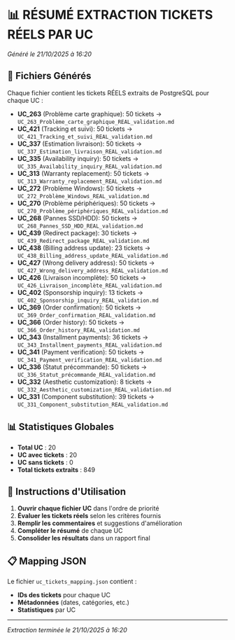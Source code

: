 # 📊 RÉSUMÉ EXTRACTION TICKETS RÉELS PAR UC
*Généré le 21/10/2025 à 16:20*

## 📁 Fichiers Générés

Chaque fichier contient les tickets RÉELS extraits de PostgreSQL pour chaque UC :

- **UC_263** (Problème carte graphique): 50 tickets → `UC_263_Problème_carte_graphique_REAL_validation.md`
- **UC_421** (Tracking et suivi): 50 tickets → `UC_421_Tracking_et_suivi_REAL_validation.md`
- **UC_337** (Estimation livraison): 50 tickets → `UC_337_Estimation_livraison_REAL_validation.md`
- **UC_335** (Availability inquiry): 50 tickets → `UC_335_Availability_inquiry_REAL_validation.md`
- **UC_313** (Warranty replacement): 50 tickets → `UC_313_Warranty_replacement_REAL_validation.md`
- **UC_272** (Problème Windows): 50 tickets → `UC_272_Problème_Windows_REAL_validation.md`
- **UC_270** (Problème périphériques): 50 tickets → `UC_270_Problème_périphériques_REAL_validation.md`
- **UC_268** (Pannes SSD/HDD): 50 tickets → `UC_268_Pannes_SSD_HDD_REAL_validation.md`
- **UC_439** (Redirect package): 30 tickets → `UC_439_Redirect_package_REAL_validation.md`
- **UC_438** (Billing address update): 23 tickets → `UC_438_Billing_address_update_REAL_validation.md`
- **UC_427** (Wrong delivery address): 50 tickets → `UC_427_Wrong_delivery_address_REAL_validation.md`
- **UC_426** (Livraison incomplète): 50 tickets → `UC_426_Livraison_incomplète_REAL_validation.md`
- **UC_402** (Sponsorship inquiry): 13 tickets → `UC_402_Sponsorship_inquiry_REAL_validation.md`
- **UC_369** (Order confirmation): 50 tickets → `UC_369_Order_confirmation_REAL_validation.md`
- **UC_366** (Order history): 50 tickets → `UC_366_Order_history_REAL_validation.md`
- **UC_343** (Installment payments): 36 tickets → `UC_343_Installment_payments_REAL_validation.md`
- **UC_341** (Payment verification): 50 tickets → `UC_341_Payment_verification_REAL_validation.md`
- **UC_336** (Statut précommande): 50 tickets → `UC_336_Statut_précommande_REAL_validation.md`
- **UC_332** (Aesthetic customization): 8 tickets → `UC_332_Aesthetic_customization_REAL_validation.md`
- **UC_331** (Component substitution): 39 tickets → `UC_331_Component_substitution_REAL_validation.md`

## 📊 Statistiques Globales

- **Total UC** : 20
- **UC avec tickets** : 20
- **UC sans tickets** : 0
- **Total tickets extraits** : 849

## 🎯 Instructions d'Utilisation

1. **Ouvrir chaque fichier UC** dans l'ordre de priorité
2. **Évaluer les tickets réels** selon les critères fournis
3. **Remplir les commentaires** et suggestions d'amélioration
4. **Compléter le résumé** de chaque UC
5. **Consolider les résultats** dans un rapport final

## 📋 Mapping JSON

Le fichier `uc_tickets_mapping.json` contient :
- **IDs des tickets** pour chaque UC
- **Métadonnées** (dates, catégories, etc.)
- **Statistiques** par UC

---
*Extraction terminée le 21/10/2025 à 16:20*
